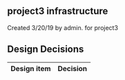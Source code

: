 ## project3 infrastructure

Created 3/20/19 by admin. for project3


## Design Decisions
| Design item                | Decision|
| :----------------------------------- | :--------------------------------------------------------------------------------|
